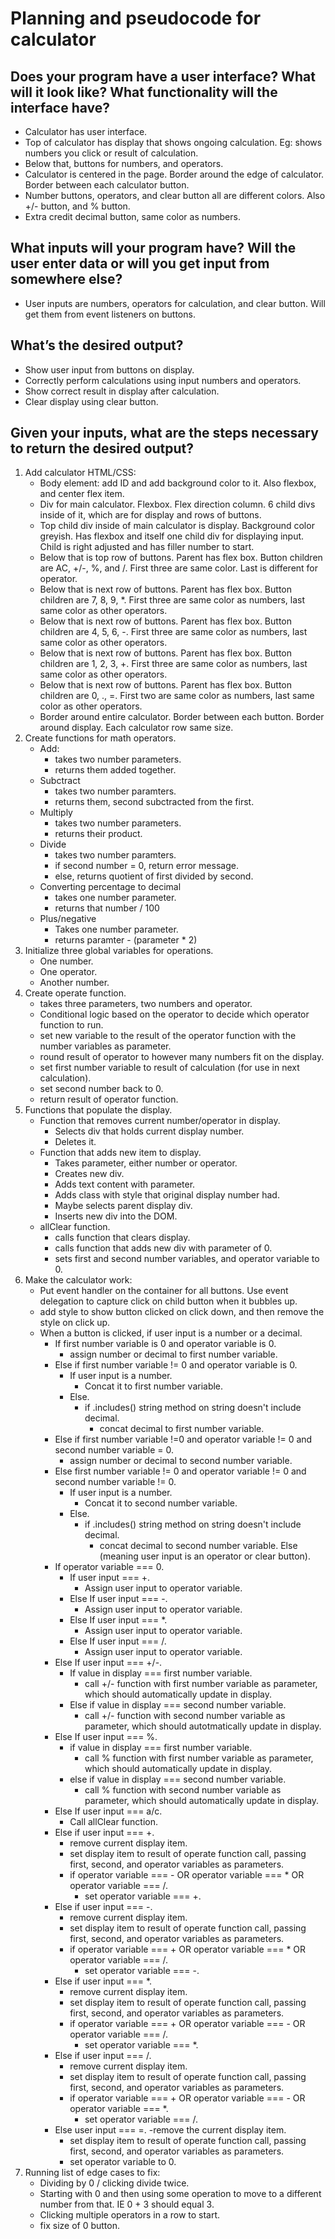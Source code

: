 # Planning and pseudocode for calculator
## Does your program have a user interface? What will it look like? What functionality will the interface have?
- Calculator has user interface. 
- Top of calculator has display that shows ongoing calculation. Eg: shows numbers you click or result of calculation. 
- Below that, buttons for numbers, and operators. 
- Calculator is centered in the page. Border around the edge of calculator. Border between each calculator button. 
- Number buttons, operators, and clear button all are different colors. Also +/- button, and % button. 
- Extra credit decimal button, same color as numbers. 
## What inputs will your program have? Will the user enter data or will you get input from somewhere else?
- User inputs are numbers, operators for calculation, and clear button. Will get them from event listeners on buttons. 
## What’s the desired output?
- Show user input from buttons on display. 
- Correctly perform calculations using input numbers and operators. 
- Show correct result in display after calculation. 
- Clear display using clear button. 
## Given your inputs, what are the steps necessary to return the desired output?
1. Add calculator HTML/CSS: 
    - Body element: add ID and add background color to it. Also flexbox, and center flex item. 
    - Div for main calculator. Flexbox. Flex direction column. 6 child divs inside of it, which are for display and rows of buttons. 
    - Top child div inside of main calculator is display. Background color greyish. Has flexbox and itself one child div for displaying input. Child is right adjusted and has filler number to start. 
    - Below that is top row of buttons. Parent has flex box. Button children are AC, +/-, %, and /. First three are same color. Last is different for operator. 
    - Below that is next row of buttons. Parent has flex box. Button children are 7, 8, 9, *. First three are same color as numbers, last same color as other operators. 
    - Below that is next row of buttons. Parent has flex box. Button children are 4, 5, 6, -. First three are same color as numbers, last same color as other operators.
    - Below that is next row of buttons. Parent has flex box. Button children are 1, 2, 3, +. First three are same color as numbers, last same color as other operators.
    - Below that is next row of buttons. Parent has flex box. Button children are 0, ., =. First two are same color as numbers, last same color as other operators.
    - Border around entire calculator. Border between each button. Border around display. Each calculator row same size. 
2. Create functions for math operators. 
    - Add: 
        - takes two number parameters. 
        - returns them added together. 
    - Subctract
        - takes two number paramters. 
        - returns them, second subctracted from the first. 
    - Multiply 
        - takes two number parameters. 
        - returns their product. 
    - Divide 
        - takes two number paramters. 
        - if second number = 0, return error message. 
        - else, returns quotient of first divided by second. 
    - Converting percentage to decimal 
        - takes one number parameter. 
        - returns that number / 100
    - Plus/negative
        - Takes one number parameter. 
        - returns paramter - (parameter * 2)
3. Initialize three global variables for operations. 
    - One number. 
    - One operator. 
    - Another number. 
4. Create operate function. 
    - takes three parameters, two numbers and operator. 
    - Conditional logic based on the operator to decide which operator function to run. 
    - set new variable to the result of the operator function with the number variables as parameter. 
    - round result of operator to however many numbers fit on the display. 
    - set first number variable to result of calculation (for use in next calculation). 
    - set second number back to 0. 
    - return result of operator function. 
5. Functions that populate the display. 
    - Function that removes current number/operator in display. 
        -  Selects div that holds current display number. 
        -  Deletes it. 
    - Function that adds new item to display. 
        - Takes parameter, either number or operator. 
        - Creates new div. 
        - Adds text content with parameter. 
        - Adds class with style that original display number had. 
        - Maybe selects parent display div. 
        - Inserts new div into the DOM. 
    - allClear function. 
        - calls function that clears display. 
        - calls function that adds new div with parameter of 0. 
        - sets first and second number variables, and operator variable to 0. 
6. Make the calculator work: 
    - Put event handler on the container for all buttons. Use event delegation to capture click on child button when it bubbles up. 
    - add style to show button clicked on click down, and then remove the style on click up. 
    - When a button is clicked, if user input is a number or a decimal.
        - If first number variable is 0 and operator variable is 0. 
            - assign number or decimal to first number variable. 
        - Else if first number variable != 0 and operator variable is 0. 
            - If user input is a number. 
                - Concat it to first number variable. 
            - Else. 
                - if .includes() string method on string doesn't include decimal. 
                    - concat decimal to first number variable. 
        - Else if first number variable !=0 and operator variable != 0 and second number variable = 0. 
            - assign number or decimal to second number variable. 
        - Else first number variable != 0 and operator variable != 0 and second number variable != 0. 
            - If user input is a number. 
                - Concat it to second number variable. 
            - Else. 
                - if .includes() string method on string doesn't include decimal. 
                    - concat decimal to second number variable. 
    Else (meaning user input is an operator or clear button). 
        - If operator variable === 0. 
            - If user input === +. 
                - Assign user input to operator variable. 
            - Else If user input === -.
                - Assign user input to operator variable. 
            - Else If user input === *. 
                - Assign user input to operator variable. 
            - Else If user input === /. 
                - Assign user input to operator variable. 
        - Else If user input === +/-. 
            - If value in display === first number variable.  
                - call +/- function with first number variable as parameter, which should automatically update in display.
            - Else if value in display === second number variable. 
                - call +/- function with second number variable as parameter, which should autotmatically update in display. 
        - Else If user input === %. 
            - if value in display === first number variable. 
                - call % function with first number variable as parameter, which should automatically update in display.
            - else if value in display === second number variable. 
                - call % function with second number variable as parameter, which should automatically update in display.
        - Else If user input === a/c. 
            - Call allClear function. 
        - Else if user input === +. 
            - remove current display item. 
            - set display item to result of operate function call, passing first, second, and operator variables as parameters.
            - if operator variable === - OR operator variable === * OR operator variable === /. 
                - set operator variable === +. 
        - Else if user input === -. 
            - remove current display item. 
            - set display item to result of operate function call, passing first, second, and operator variables as parameters.
            - if operator variable === + OR operator variable === * OR operator variable === /. 
                - set operator variable === -. 
        - Else if user input === *. 
            - remove current display item. 
            - set display item to result of operate function call, passing first, second, and operator variables as parameters.
            - if operator variable === + OR operator variable === - OR operator variable === /. 
                - set operator variable === *. 
        - Else if user input === /. 
            - remove current display item. 
            - set display item to result of operate function call, passing first, second, and operator variables as parameters.
            - if operator variable === + OR operator variable === - OR operator variable === *. 
                - set operator variable === /. 
        - Else user input === =. 
            -remove the current display item. 
            - set display item to result of operate function call, passing first, second, and operator variables as parameters. 
            - set operator variable to 0. 
7. Running list of edge cases to fix:
    - Dividing by 0 / clicking divide twice. 
    - Starting with 0 and then using some operation to move to a different number from that. IE 0 + 3 should equal 3. 
    - Clicking multiple operators in a row to start. 
    - fix size of 0 button. 
    




        

    


